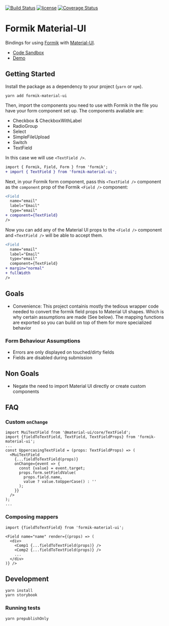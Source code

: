 [![Build Status](https://travis-ci.org/stackworx/formik-material-ui.svg?branch=master)](https://travis-ci.org/stackworx/formik-material-ui)
[![license](https://badgen.now.sh/badge/license/MIT)](./LICENSE)
[![Coverage Status](https://coveralls.io/repos/github/stackworx/formik-material-ui/badge.svg?branch=master)](https://coveralls.io/github/stackworx/formik-material-ui?branch=master)

# Formik Material-UI

Bindings for using [Formik](https://github.com/jaredpalmer/formik) with [Material-UI](https://material-ui.com/).

- [Code Sandbox](https://codesandbox.io/s/915qlr56rp)
- [Demo](https://stackworx.github.io/formik-material-ui)

## Getting Started

Install the package as a dependency to your project (`yarn` or `npm`).

    yarn add formik-material-ui

Then, import the components you need to use with Formik in the file you have your form component set up. The components avaliable are:

- Checkbox & CheckboxWithLabel
- RadioGroup
- Select
- SimpleFileUpload
- Switch
- TextField

In this case we will use `<TextField />`.

```diff
import { Formik, Field, Form } from 'formik';
+ import { TextField } from 'formik-material-ui';
```

Next, in your Formik form component, pass this `<TextField />` component as the `component` prop of the Formik `<Field />` component:

```diff
<Field
  name="email"
  label="Email"
  type="email"
+ component={TextField}
/>
```

Now you can add any of the Material UI props to the `<Field />` component and `<TextField />` will be able to accept them.

```diff
<Field
  name="email"
  label="Email"
  type="email"
  component={TextField}
+ margin="normal"
+ fullWidth
/>
```

## Goals

- Convenience: This project containis mostly the tedious wrapper code needed to convert the formik field props
  to Material UI shapes. Which is why certain assumptions are made (See below). The mapping functions are exported so you can build on top of them for more specialized behavior

### Form Behaviour Assumptions

- Errors are only displayed on touched/dirty fields
- Fields are disabled during submission

## Non Goals

- Negate the need to import Material UI directly or create custom components

## FAQ

### Custom `onChange`

```
import MuiTextField from '@material-ui/core/TextField';
import {fieldToTextField, TextField, TextFieldProps} from 'formik-material-ui';
...
const UppercasingTextField = (props: TextFieldProps) => (
  <MuiTextField
    {...fieldToTextField(props)}
    onChange={event => {
      const {value} = event.target;
      props.form.setFieldValue(
        props.field.name,
        value ? value.toUpperCase() : ''
      );
    }}
  />
);
...
```

### Composing mappers

```
import {fieldToTextField} from 'formik-material-ui';

<Field name="name" render={(props) => (
  <div>
    <Comp1 {...fieldToTextField(props)} />
    <Comp2 {...fieldToTextField(props)} />
    ...
  </div>
)} />
```

## Development

    yarn install
    yarn storybook

### Running tests

    yarn prepublishOnly
